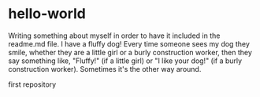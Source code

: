 # hello-world

Writing something about myself in order to have it included in the readme.md file.  I have a fluffy dog!  Every time someone sees my dog they smile, whether they are a little girl or a burly construction worker, then they say something like, "Fluffy!" (if a little girl) or "I like your dog!" (if a burly construction worker).  Sometimes it's the other way around.

first repository
